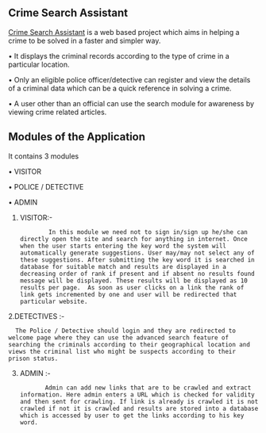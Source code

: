## Crime Search Assistant

[Crime Search Assistant](https://www.crimesearch.online/) is a web based project which aims in helping a crime to be solved in a faster and simpler way.

• It displays the criminal records according to the type of crime in a particular location.

• Only an eligible police officer/detective can register and view the details of a criminal data which can be a quick reference in solving a crime.

• A user other than an official can use the search module for awareness by viewing crime related articles.

## Modules of the Application

It contains 3 modules

•	VISITOR

•	POLICE / DETECTIVE

•	ADMIN

1. VISITOR:-

               In this module we need not to sign in/sign up he/she can directly open the site and search for anything in internet. Once when the user starts entering the key word the system will automatically generate suggestions. User may/may not select any of these suggestions. After submitting the key word it is searched in database for suitable match and results are displayed in a decreasing order of rank if present and if absent no results found message will be displayed. These results will be displayed as 10 results per page.  As soon as user clicks on a link the rank of link gets incremented by one and user will be redirected that particular website.

2.DETECTIVES :- 

	  The Police / Detective should login and they are redirected to welcome page where they can use the advanced search feature of searching the criminals according to their geographical location and views the criminal list who might be suspects according to their prison status.

3. ADMIN :- 

              Admin can add new links that are to be crawled and extract information. Here admin enters a URL which is checked for validity and then sent for crawling. If link is already is crawled it is not crawled if not it is crawled and results are stored into a database which is accessed by user to get the links according to his key word. 

